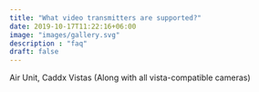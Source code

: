 ```yaml
---
title: "What video transmitters are supported?"
date: 2019-10-17T11:22:16+06:00
image: "images/gallery.svg"
description : "faq"
draft: false
---
```



Air Unit, Caddx Vistas (Along with all vista-compatible cameras)